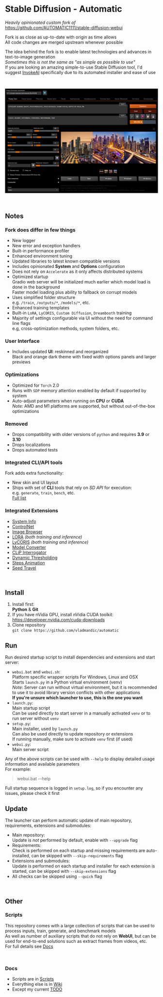 # Stable Diffusion - Automatic

*Heavily opinionated custom fork of* <https://github.com/AUTOMATIC1111/stable-diffusion-webui>  

Fork is as close as up-to-date with origin as time allows  
All code changes are merged upstream whenever possible  

The idea behind the fork is to enable latest technologies and advances in text-to-image generation  
*Sometimes this is not the same as "as simple as possible to use"*  
If you are looking an amazing simple-to-use Stable Diffusion tool, I'd suggest [InvokeAI](https://invoke-ai.github.io/InvokeAI/) specifically due to its automated installer and ease of use  

<br>

![screenshot](ui-screenshot.jpg)

<br>

## Notes

### Fork does differ in few things

- New logger
- New error and exception handlers  
- Built-in performance profiler  
- Enhanced environment tuning  
- Updated libraries to latest known compatible versions  
- Includes opinionated **System** and **Options** configuration  
- Does not rely on `Accelerate` as it only affects distributed systems  
- Optimized startup  
  Gradio web server will be initialized much earlier which model load is done in the background  
  Faster model loading plus ability to fallback on corrupt models  
- Uses simplified folder structure  
  e.g. `/train`, `/outputs/*`, `/models/*`, etc.  
- Enhanced training templates  
- Built-in `LoRA`, `LyCORIS`, `Custom Diffusion`, `Dreambooth` training  
- Majority of settings configurable via UI without the need for command line flags  
  e.g, cross-optimization methods, system folders, etc.  

### User Interface

- Includes updated **UI**: reskinned and reorganized  
  Black and orange dark theme with fixed width options panels and larger previews  

### Optimizations

- Optimized for `Torch` 2.0  
- Runs with `SDP` memory attention enabled by default if supported by system  
- Auto-adjust parameters when running on **CPU** or **CUDA**  
  *Note:* AMD and M1 platforms are supported, but without out-of-the-box optimizations  

### Removed

- Drops compatibility with older versions of `python` and requires **3.9** or **3.10**  
- Drops localizations  
- Drops automated tests  

### Integrated CLI/API tools

Fork adds extra functionality:

- New skin and UI layout  
- Ships with set of **CLI** tools that rely on *SD API* for execution:  
  e.g. `generate`, `train`, `bench`, etc.  
  [Full list](<cli/>)

### Integrated Extensions

- [System Info](https://github.com/vladmandic/sd-extension-system-info)
- [ControlNet](https://github.com/Mikubill/sd-webui-controlnet)
- [Image Browser](https://github.com/AlUlkesh/stable-diffusion-webui-images-browser)
- [LORA](https://github.com/kohya-ss/sd-scripts) *(both training and inference)*
- [LyCORIS](https://github.com/KohakuBlueleaf/LyCORIS) *(both training and inference)*
- [Model Converter](https://github.com/Akegarasu/sd-webui-model-converter)
- [CLiP Interrogator](https://github.com/pharmapsychotic/clip-interrogator-ext)
- [Dynamic Thresholding](https://github.com/mcmonkeyprojects/sd-dynamic-thresholding)
- [Steps Animation](https://github.com/vladmandic/sd-extension-steps-animation)
- [Seed Travel](https://github.com/yownas/seed_travel)

<br>

## Install

1. Install first:  
**Python** & **Git**  
2. If you have nVidia GPU, install nVidia CUDA toolkit:  
<https://developer.nvidia.com/cuda-downloads>
3. Clone repository  
`git clone https://github.com/vladmandic/automatic`

## Run

Run desired startup script to install dependencies and extensions and start server:

- `webui.bat` and `webui.sh`:  
  Platform specific wrapper scripts For Windows, Linux and OSX  
  Starts `launch.py` in a Python virtual environment (venv)  
  *Note*: Server can run without virtual environment, but it is recommended to use it to avoid library version conflicts with other applications  
  **If you're unsure which launcher to use, this is the one you want**  
- `launch.py`:  
  Main startup script  
  Can be used directly to start server in a manually activated `venv` or to run server without `venv`  
- `setup.py`:  
  Main installer, used by `launch.py`  
  Can also be used directly to update repository or extensions  
  If running manually, make sure to activate `venv` first (if used)  
- `webui.py`:  
  Main server script  

Any of the above scripts can be used with `--help` to display detailed usage information and available parameters  
For example:
> webui.bat --help

Full startup sequence is logged in `setup.log`, so if you encounter any issues, please check it first  

## Update

The launcher can perform automatic update of main repository, requirements, extensions and submodules:

- Main repository:  
  Update is *not* performed by default, enable with `--upgrade` flag
- Requirements:  
  Check is performed on each startup and missing requirements are auto-installed, can be skipped with `--skip-requirements` flag
- Extensions and submodules:  
  Update is performed on each startup and installer for each extension is started, can be skipped with `--skip-extensions` flag
- All checks can be skipped using `--quick` flag

<br>

## Other

### Scripts

This repository comes with a large collection of scripts that can be used to process inputs, train, generate, and benchmark models  
As well as number of auxiliary scripts that do not rely on **WebUI**, but can be used for end-to-end solutions such as extract frames from videos, etc.  
For full details see [Docs](cli/README.md)

<br>

### Docs

- Scripts are in [Scripts](cli/README.md)  
- Everything else is in [Wiki](https://github.com/vladmandic/automatic/wiki)  
- Except my current [TODO](TODO.md)  

<br>
